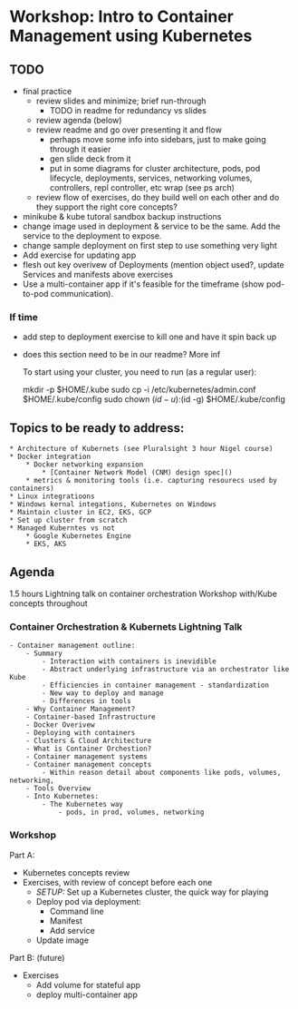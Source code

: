 # Workshop: Intro to Container Management using Kubernetes

## TODO

- final practice
    - review slides and minimize; brief run-through
        - TODO in readme for redundancy vs slides
    - review agenda (below)
    - review readme and go over presenting it and flow
        - perhaps move some info into sidebars, just to make going through it easier
        - gen slide deck from it
        - put in some diagrams for cluster architecture, pods, pod lifecycle, deployments, services, networking volumes, controllers, repl controller, etc wrap (see ps arch)
    - review flow of exercises, do they build well on each other and do they support the right core concepts?
- minikube & kube tutoral sandbox backup instructions
- change image used in deployment & service to be the same. Add the service to the deployment to expose.
- change sample deployment on first step to use something very light
- Add exercise for updating app
- flesh out key overivew of Deployments (mention object used?, update Services and manifests above exercises
- Use a multi-container app if it's feasible for the timeframe (show pod-to-pod communication).

### If time

- add step to deployment exercise to kill one and have it spin back up

- does this section need to be in our readme? More inf

    To start using your cluster, you need to run (as a regular user):

    mkdir -p $HOME/.kube
    sudo cp -i /etc/kubernetes/admin.conf $HOME/.kube/config
    sudo chown $(id -u):$(id -g) $HOME/.kube/config

## **Topics to be ready to address:**

    * Architecture of Kubernets (see Pluralsight 3 hour Nigel course)
    * Docker integration
        * Docker networking expansion
            * [Container Network Model (CNM) design spec]()
        * metrics & monitoring tools (i.e. capturing resourecs used by containers)
    * Linux integratioons
    * Windows kernal integations, Kubernetes on Windows
    * Maintain cluster in EC2, EKS, GCP
    * Set up cluster from scratch
    * Managed Kuberntes vs not
        * Google Kubernetes Engine
        * EKS, AKS

## Agenda

1.5 hours
Lightning talk on container orchestration
Workshop with/Kube concepts throughout

### Container Orchestration & Kubernets Lightning Talk

    - Container management outline:
        - Summary
            - Interaction with containers is inevidible
            - Abstract underlying infrastructure via an orchestrator like Kube
            - Efficiencies in container management - standardization
            - New way to deploy and manage
            - Differences in tools
        - Why Container Management?
        - Container-based Infrastructure
        - Docker Overivew
        - Deploying with containers
        - Clusters & Cloud Architecture
        - What is Container Orchestion?
        - Container management systems
        - Container management concepts
            - Within reason detail about components like pods, volumes, networking, 
        - Tools Overview
        - Into Kubernetes:
            - The Kubernetes way
                - pods, in prod, volumes, networking

### Workshop

Part A:

- Kubernetes concepts review
- Exercises, with review of concept before each one
    - *SETUP:* Set up a Kubernetes cluster, the quick way for playing
    - Deploy pod via deployment:
        - Command line
        - Manifest
        - Add service
    - Update image
    
Part B: (future)

- Exercises
    - Add volume for stateful app
    - deploy multi-container app
